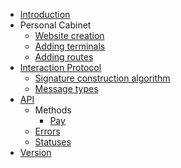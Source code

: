 - [Introduction](/)
- Personal Cabinet
  - [Website creation](pers_cab_website_creation.md)
  - [Adding terminals](pers_cab_add_terminal.md)
  - [Adding routes](pers_cab_route_creation.md)  
- [Interaction Protocol](interaction_protocol.md)
  - [Signature construction algorithm](signatur_alghoritm.md)
  - [Message types](message_types.md)
- [API](api/api.md)
  - Methods
    - [Pay](api/pay.md)
  - [Errors](api/errors.md)
  - [Statuses](api/statuses.md)
- [Version](version.md)
